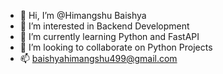 - 👋 Hi, I’m @Himangshu Baishya 
- 👀 I’m interested in Backend Development 
- 🌱 I’m currently learning Python and FastAPI
- 💞️ I’m looking to collaborate on Python Projects
- 📫 baishyahimangshu499@gmail.com

<!---
Himangshu1086-Cogo/Himangshu1086-Cogo is a ✨ special ✨ repository because its `README.md` (this file) appears on your GitHub profile.
You can click the Preview link to take a look at your changes.
--->
